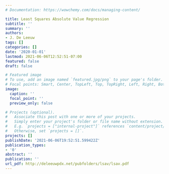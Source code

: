 ```yaml
---
# Documentation: https://wowchemy.com/docs/managing-content/

title: Least Squares Absolute Value Regression
subtitle: ''
summary: ''
authors:
- J. De Leeuw
tags: []
categories: []
date: '2020-01-01'
lastmod: 2021-06-06T12:52:51-07:00
featured: false
draft: false

# Featured image
# To use, add an image named `featured.jpg/png` to your page's folder.
# Focal points: Smart, Center, TopLeft, Top, TopRight, Left, Right, BottomLeft, Bottom, BottomRight.
image:
  caption: ''
  focal_point: ''
  preview_only: false

# Projects (optional).
#   Associate this post with one or more of your projects.
#   Simply enter your project's folder or file name without extension.
#   E.g. `projects = ["internal-project"]` references `content/project/deep-learning/index.md`.
#   Otherwise, set `projects = []`.
projects: []
publishDate: '2021-06-06T19:52:51.599422Z'
publication_types:
- '0'
abstract: ''
publication: ''
url_pdf: http://deleeuwpdx.net/pubfolders/lsav/lsav.pdf
---
```


